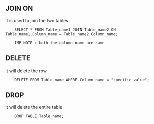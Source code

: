 ## JOIN   ON
it is used to join the two tables 

        SELECT * FROM Table_name1 JOIN Table_name2 ON Table_name1.Column_name = Table_name2.Column_name;

        IMP-NOTE : both the column name are same 

## DELETE
it will delete the row

        DELETE FROM Table_name WHERE Column_name = "specific_value";

## DROP
it will delete the entire table

        DROP TABLE Table_name;